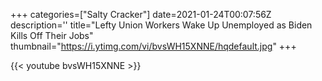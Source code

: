 +++
categories=["Salty Cracker"]
date=2021-01-24T00:07:56Z
description=''
title="Lefty Union Workers Wake Up Unemployed as Biden Kills Off Their Jobs"
thumbnail="https://i.ytimg.com/vi/bvsWH15XNNE/hqdefault.jpg"
+++

{{< youtube bvsWH15XNNE >}}
